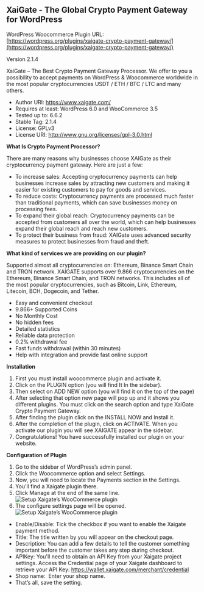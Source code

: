XaiGate - The Global Crypto Payment Gateway for WordPress
-----------------------------------------------------------
WordPress Woocommerce Plugin URL: [https://wordpress.org/plugins/xaigate-crypto-payment-gateway/](https://wordpress.org/plugins/xaigate-crypto-payment-gateway/)

Version 2.1.4

XaiGate – The Best Crypto Payment Gateway Processor. We offer to you a possibility to accept payments on WordPress & Woocommerce worldwide in the most popular cryptocurrencies USDT / ETH / BTC / LTC and many others.

* Author URI: https://www.xaigate.com/
* Requires at least: WordPress 6.0 and WooCommerce 3.5
* Tested up to: 6.6.2
* Stable Tag: 2.1.4
* License: GPLv3
* License URI: http://www.gnu.org/licenses/gpl-3.0.html

**What Is Crypto Payment Processor?**

There are many reasons why businesses choose XAIGate as their cryptocurrency payment gateway. Here are just a few:

- To increase sales: Accepting cryptocurrency payments can help businesses increase sales by attracting new customers and making it easier for existing customers to pay for goods and services.
- To reduce costs: Cryptocurrency payments are processed much faster than traditional payments, which can save businesses money on processing fees.
- To expand their global reach: Cryptocurrency payments can be accepted from customers all over the world, which can help businesses expand their global reach and reach new customers.
- To protect their business from fraud: XAIGate uses advanced security measures to protect businesses from fraud and theft.



**What kind of services we are providing on our plugin?**

Supported almost all cryptocurrencies on: Ethereum, Binance Smart Chain and TRON network. XAIGATE supports over 9.866 cryptocurrencies on the Ethereum, Binance Smart Chain, and TRON networks. This includes all of the most popular cryptocurrencies, such as Bitcoin, Link, Ethereum, Litecoin, BCH, Dogecoin, and Tether.

- Easy and convenient checkout
- 9.866+ Supported Coins
- No Monthly Cost
- No hidden fees
- Detailed statistics
- Reliable data protection
- 0.2% withdrawal fee
- Fast funds withdrawal (within 30 minutes)
- Help with integration and provide fast online support

**Installation**
1. First you must install woocommerce plugin and activate it.
2. Click on the PLUGIN option (you will find It In the sidebar).
3. Then select on ADD NEW option (you will find it on the top of the page)
4. After selecting that option new page will pop up and it shows you different plugins. You must click on the search option and type XaiGate Crypto Payment Gateway.
5. After finding the plugin click on the INSTALL NOW and Install it.
6. After the completion of the plugin, click on ACTIVATE. When you activate our plugin you will see XAIGATE appear in the sidebar.
7. Congratulations! You have successfully installed our plugin on your website.


**Configuration of Plugin**
1. Go to the sidebar of WordPress’s admin panel.
2. Click the Woocommerce option and select Settings.
3. Now, you will need to locate the Payments section in the Settings.
4. You’ll find a Xaigate plugin there.
5. Click Manage at the end of the same line.
![Setup Xaigate’s WooCommerce plugin](https://www.xaigate.com/wp-content/uploads/2024/03/xaigate-wordpress-configure-2-1.png)
6. The configure settings page will be opened.
![Setup Xaigate’s WooCommerce plugin](https://www.xaigate.com/wp-content/uploads/2024/03/xaigate-wordpress-configure-3.png)
* Enable/Disable: Tick the checkbox if you want to enable the Xaigate payment method.
* Title: The title written by you will appear on the checkout page.
* Description: You can add a few details to tell the customer something important before the customer takes any step during checkout.
* APIKey: You'll need to obtain an API Key from your Xaigate project settings. Access the Credential page of your Xaigate dashboard to retrieve your API Key: https://wallet.xaigate.com/merchant/credential
* Shop name:  Enter your shop name.
* That’s all, save the setting.
